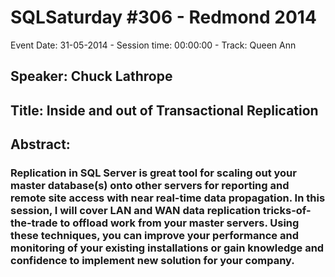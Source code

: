 # SQLSaturday #306 - Redmond 2014
Event Date: 31-05-2014 - Session time: 00:00:00 - Track: Queen Ann
## Speaker: Chuck Lathrope
## Title: Inside and out of Transactional Replication
## Abstract:
### Replication in SQL Server is great tool for scaling out your master database(s) onto other servers for reporting and remote site access with near real-time data propagation. In this session, I will cover LAN and WAN data replication tricks-of-the-trade to offload work from your master servers. Using these techniques, you can improve your performance and monitoring of your existing installations or gain knowledge and confidence to implement new solution for your company.
